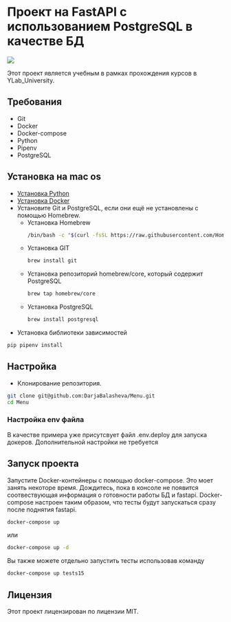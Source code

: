 # Проект на FastAPI с использованием PostgreSQL в качестве БД
<img src="https://github.com/DarjaBalasheva/fullstack-ivkhk/actions/workflows/my_workflow.yml/badge.svg">

Этот проект является учебным в рамках прохождения курсов в YLab_University.


## Требования
- Git
- Docker
- Docker-compose
- Python
- Pipenv
- PostgreSQL

## Установка на mac os
- [Установка Python](https://www.python.org/downloads/macos/)
- [Установка Docker](https://www.docker.com/get-started/)
- Установите Git  и PostgreSQL, если они ещё не установлены с помощью Homebrew.
  - Установка Homebrew
    ```bash
    /bin/bash -c "$(curl -fsSL https://raw.githubusercontent.com/Homebrew/install/HEAD/install.sh)"
    ```
  - Установка GIT
    ```bash
    brew install git
    
  - Установка репозиторий homebrew/core, который содержит PostgreSQL
    ```bash
    brew tap homebrew/core
    ```
  - Установка PostgreSQL
    ```bash
    brew install postgresql
    ```
- Установка библиотеки зависимостей
```bash
pip pipenv install
```


## Настройка
- Клонирование репозитория.

```bash
git clone git@github.com:DarjaBalasheva/Menu.git
cd Menu
```

### Настройка env файла
В качестве примера уже присутсвует файл .env.deploy для запуска докеров. Дополнительной настройки не требуется

## Запуск проекта
Запустите Docker-контейнеры с помощью docker-compose. Это моет занять некоторе время. Дождитесь, пока в консоле не появится соотвествующая информация о готовности работы БД и fastapi. Docker-compose настроен таким образом, что тесты будут запускаться сразу после поднятия fastapi.

```bash
docker-compose up
```

или

```bash
docker-compose up -d
```

Вы также можете отдельно запустить тесты использовав команду

```bash
docker-compose up tests15
```

## Лицензия
Этот проект лицензирован по лицензии MIT.
 
